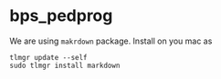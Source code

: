 # bps_pedprog

We are using `makrdown` package. Install on you mac as
```
tlmgr update --self
sudo tlmgr install markdown
```
